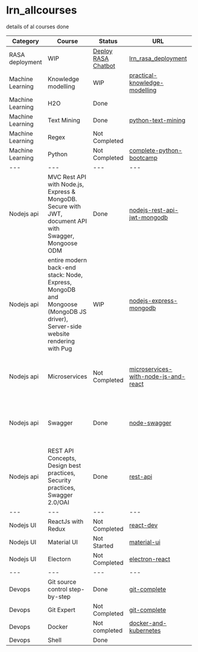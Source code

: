 # lrn_allcourses
details of al courses done

| Category| Course | Status | URL | github link | Comment | 
|--- |--- |--- |--- |--- |--- |
| RASA deployment | WIP| [Deploy RASA Chatbot](https://www.udemy.com/course/create-artificial-intelligent-chatbot-with-rasa-in-one-hour) | [lrn_rasa_deployment](https://github.com/kapilkathuria/lrn_rasa_deployment) | | 
| Machine Learning | Knowledge modelling | WIP| [practical-knowledge-modelling](https://www.udemy.com/course/practical-knowledge-modelling) | [lrn_ontology_modelling](https://github.com/kapilkathuria/lrn_ontology_modelling) | | 
|Machine Learning| H2O | Done | | [lrn_h2o](https://github.com/kapilkathuria/lrn_h2o) | |
| Machine Learning  | Text Mining | Done | [python-text-mining](https://www.coursera.org/learn/python-text-mining) | [lrn_textmining](https://github.com/kapilkathuria/lrn_textmining)||
| Machine Learning | Regex | Not Completed| | [lrn_regex](https://github.com/kapilkathuria/lrn_regex) | | 
| Machine Learning | Python | Not Completed| [complete-python-bootcamp](https://www.udemy.com/course/complete-python-bootcamp) | [lrn_python](https://github.com/kapilkathuria/lrn_python) | | 
|--- |--- |--- |--- |--- |--- |
|Nodejs api | MVC Rest API with Node.js, Express & MongoDB. Secure with JWT, document API with Swagger, Mongoose ODM  | Done | [nodejs-rest-api-jwt-mongodb](https://www.udemy.com/course/nodejs-rest-api-jwt-security-mongodb-complete-guide)  | [lrn_jwt](https://github.com/kapilkathuria/lrn_jwt) | Good Course. Good one to start with |
| Nodejs api | entire modern back-end stack: Node, Express, MongoDB and Mongoose (MongoDB JS driver), Server-side website rendering with Pug | WIP | [nodejs-express-mongodb](https://www.udemy.com/course/nodejs-express-mongodb-bootcamp) | [lrn_nodejs-api](https://github.com/kapilkathuria/lrn_nodejs-api) | expected to be more detailed than above. do only if needed |
| Nodejs api | Microservices | Not Completed | [microservices-with-node-js-and-react](https://www.udemy.com/course/microservices-with-node-js-and-react) | [lrn-microservices](https://github.com/kapilkathuria/lrn-microservices) | looks to be good course. will do when we plan to work on microservices |
|Nodejs api | Swagger | Done | [node-swagger](https://www.udemy.com/course/nodejs-api-development-with-swagger)  | [lrn_swagger](https://github.com/kapilkathuria/lrn_swagger) | 1st two courses covers everything, this  shouldn't be needed |
| Nodejs api | REST API Concepts, Design best practices, Security practices, Swagger 2.0/OAI | Done | [rest-api](https://www.udemy.com/course/rest-api/learn/) | | 1st two courses covers everything, this  shouldn't be needed |
|--- |--- |--- |--- |--- |--- |
| Nodejs UI |ReactJs with Redux| Not Completed | [react-dev](https://www.udemy.com/course/complete-react-developer-zero-to-mastery) |[lrn_react](https://github.com/kapilkathuria/lrn_react)|
| Nodejs UI |Material UI| Not Started | [material-ui](https://www.udemy.com/course/implement-high-fidelity-designs-with-material-ui-and-reactjs/learn/) |[lrn_material](https://github.com/kapilkathuria/lrn_material) |
| Nodejs UI | Electorn | Not Completed| [electron-react](https://www.udemy.com/course/electron-react-tutorial) | [lrn_electron](https://github.com/kapilkathuria/lrn_electron)| |
|--- |--- |--- |--- |--- |--- |
| Devops | Git source control step-by-step | Done | [git-complete](https://www.udemy.com/course/git-complete) | | | 
| Devops | Git Expert | Not Completed | [git-complete](https://www.udemy.com/course/github-ultimate/learn/) | | | 
| Devops | Docker | Not completed | [docker-and-kubernetes](https://www.udemy.com/course/docker-and-kubernetes-the-complete-guide/learn/) | [lrn_docker](https://github.com/kapilkathuria/lrn_docker) | |
| Devops | Shell | Done| | [lrn_shell](https://github.com/kapilkathuria/lrn_shell) | | 
